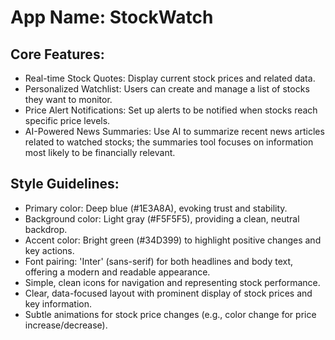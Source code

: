 # **App Name**: StockWatch

## Core Features:

- Real-time Stock Quotes: Display current stock prices and related data.
- Personalized Watchlist: Users can create and manage a list of stocks they want to monitor.
- Price Alert Notifications: Set up alerts to be notified when stocks reach specific price levels.
- AI-Powered News Summaries: Use AI to summarize recent news articles related to watched stocks; the summaries tool focuses on information most likely to be financially relevant.

## Style Guidelines:

- Primary color: Deep blue (#1E3A8A), evoking trust and stability.
- Background color: Light gray (#F5F5F5), providing a clean, neutral backdrop.
- Accent color: Bright green (#34D399) to highlight positive changes and key actions.
- Font pairing: 'Inter' (sans-serif) for both headlines and body text, offering a modern and readable appearance.
- Simple, clean icons for navigation and representing stock performance.
- Clear, data-focused layout with prominent display of stock prices and key information.
- Subtle animations for stock price changes (e.g., color change for price increase/decrease).